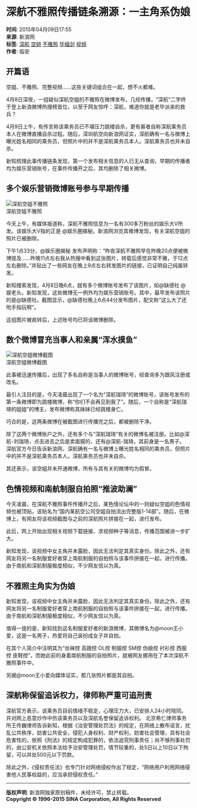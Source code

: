 # 深航不雅照传播链条溯源：一主角系伪娘

**时间**: 2015年04月09日17:55  
**来源**: 新浪网  
**标签**: [深航](http://tags.news.sina.com.cn/深航) [空姐](http://tags.news.sina.com.cn/空姐) [不雅照](http://tags.news.sina.com.cn/不雅照) [毕福剑](http://tags.news.sina.com.cn/毕福剑) [视频](http://tags.news.sina.com.cn/视频)  
**作者**: 临安  

## 开篇语

空姐、不雅照、完整视频……这些关键词组合在一起，想不火都难。

4月8日深夜，一组疑似深航空姐的不雅照在微博发布，几经传播，“深航”二字终于登上新浪微博热搜榜首位，以至于网友惊呼：深航，难道你就是老毕派来的救兵？

4月9日上午，有传言称该乘务员已不堪压力跳楼自杀，更有甚者自称深航乘务员本人在微博直播自杀过程。随后，深圳航空向新浪网证实，深航确有一名与微博上曝光姓名相同的乘务员，但照片中的并不是深航乘务员本人。深航乘务员也并未自杀。

新知梳理此事传播链条发现，第一个发布相关信息的人已无从查询，早期的传播者均为娱乐营销账号，在事件传播开之后，其均删除了相关微博。

## 多个娱乐营销微博账号参与早期传播

![深航空姐不雅照](http://i2.sinaimg.cn/dy/2015/0409/U11282P1DT20150409182739.jpg)  
深航空姐不雅照

今天上午，有媒体报道称，深航不雅照信息为一名有300多万粉丝的娱乐大V所发。该娱乐大V指的正是 @娱乐圈揭秘。新浪网浏览其微博发现，有关深航空姐的照片已被删除。

下午1点33分，@娱乐圈揭秘 发布声明称：“昨夜深航不雅照早在昨晚20点便被微博提及……昨晚11点左右我从热搜中看到这张图片，转载后感觉非常不雅，于12点左右删除。”并贴出了一些网友在晚上9点左右转发图片的链接，已证明自己纯属转发。

新知搜索发现，4月8日晚6点，就有多个微博账号发布了该图片，如@缺德社 @娱老头。新知发现，这些微博无一例外均为娱乐营销账号。其中，最早发布该照片的是@缺德社。截图显示，@缺德社晚上6点44分发布图片，配文称“这么大了还吮手指玩啊”。

这组图片被疯转后，上述账号均已将该微博删除。

## 数个微博冒充当事人和亲属“浑水摸鱼”

![深航空姐微博截图](http://i0.sinaimg.cn/dy/2015/0409/U11282P1DT20150409182139.jpg)  
深航空姐微博截图

此事被迅速传播后，出现了多名自称是当事人的微博账号，经查询多为跟风注册或改名。

最引人注目的是，今天凌晨出现了一个名为“深航瑞琦”的微博账号，该账号发布的第一条微博即为跳楼微博，称“你们不会再见到我了”。随后，一个自称是“深航瑞琦的姐姐”的博主，发布微博称其妹妹已经跳楼身亡。

巧合的是，这两条微博在被截图进行传播完之后，都被删除干净。

除了这两个微博账户之外，还有多个与“深航瑞琦”有关的微博名被注册。比如@深航-刘瑞琦，点击进去之后是卖面膜的，还有@深航-瑞琦，其前身是一名男子。 深航官方今日告诉新浪网，深航确有一名与微博上曝光姓名相同的乘务员，但照片中的并不是深航乘务员本人。深航乘务员也并未自杀。

其还表示，该空姐并未开通微博，所有与其有关的微博均为假冒。

## 色情视频和南航制服自拍照“推波助澜”

今天凌晨，在深航不雅照事件传播开之后，某色情论坛中的一则疑似空姐的色情视频也被顶贴，该贴名为“国内某航空公司空姐自拍流出完整版1-14部”。随后，在微博上，有网友将该视频截图与之前的深航照片拼接在一起，进行发布。

此后，网上开始出现相关视频下载链接、求视频种子等消息，传播范围被进一步扩大。

新知发现，该视频中女主角并未露脸，因此无法判定其真实身份。除此之外，还有网友将另一名制服爱好者穿上南航制服的自拍照与该事件拼接在一起，进行传播。由于南航和深航制服极度相似，不少网友信以为真。

## 不雅照主角实为伪娘

新知发现，该视频中女主角并未露脸，因此无法判定其真实身份。除此之外，还有网友将另一名制服爱好者穿上南航制服的自拍照与该事件拼接在一起，进行传播。由于南航和深航制服极度相似，不少网友信以为真。

值得一提的是，新知找到这名制服爱好者的新浪微博，其微博名为@moon王小爱，这是一名男子，热爱将自己装扮成女子并自拍。

在其个人简介中注明其为“丝袜控 高跟控 OL控 制服控 SM控 伪娘控 衬衫控 西服控 皮鞋控”，而她此前的身着南航制服的自拍照片，就被网友挪用在了本次深航不雅照事件中。

另据@moon王小爱向媒体证实，那几张照片都是其自拍。

## 深航称保留追诉权力，律师称严重可追刑责

深航官方表示，该乘务员目前情绪不稳定，心理压力大，已安排人24小时陪同。并对网上恶意炒作中伤该乘务员以及深航名誉保留追诉权利。 北京希仁律师事务所王传巍律师告诉新知，根据《治安管理处罚法》的规定，在网络上散布谣言，扰乱公共秩序，妨害公共安全，侵犯人身权利、财产权利，妨害社会管理，具有社会危害性的，依照《刑法》的规定构成犯罪的，依法追究刑事责任；尚不够刑事处罚的，由公安机关依照本法给予治安管理处罚，情节较重的，处5日以上10日以下拘留，可以并处500元以下罚款。

除此之外，《侵权责任法》也专门针对网络侵权作出了规定，“网络用户利用网络侵害他人民事权益的，应当承担侵权责任。”

---

**版权声明**: 新浪网独家原创稿件，未经许可，禁止转载。  
**Copyright © 1996-2015 SINA Corporation, All Rights Reserved**